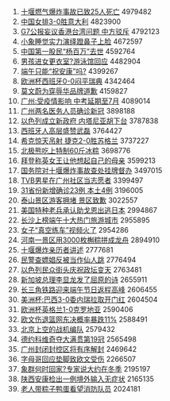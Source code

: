 1. [十堰燃气爆炸事故已致25人死亡](http://www.baidu.com/baidu?cl=3&tn=SE_baiduhomet8_jmjb7mjw&rsv_dl=fyb_top&fr=top1000&wd=%CA%AE%D1%DF%C8%BC%C6%F8%B1%AC%D5%A8%CA%C2%B9%CA%D2%D1%D6%C225%C8%CB%CB%C0%CD%F6) 4979482
1. [中国女排3-0胜意大利](http://www.baidu.com/baidu?cl=3&tn=SE_baiduhomet8_jmjb7mjw&rsv_dl=fyb_top&fr=top1000&wd=%D6%D0%B9%FA%C5%AE%C5%C53-0%CA%A4%D2%E2%B4%F3%C0%FB) 4823900
1. [G7公报妄议香港台湾问题 中方驳斥](http://www.baidu.com/baidu?cl=3&tn=SE_baiduhomet8_jmjb7mjw&rsv_dl=fyb_top&fr=top1000&wd=G7%B9%AB%B1%A8%CD%FD%D2%E9%CF%E3%B8%DB%CC%A8%CD%E5%CE%CA%CC%E2%20%D6%D0%B7%BD%B2%B5%B3%E2) 4792123
1. [小象睡觉实力演绎蹬鼻子上脸](http://www.baidu.com/baidu?cl=3&tn=SE_baiduhomet8_jmjb7mjw&rsv_dl=fyb_top&fr=top1000&wd=%D0%A1%CF%F3%CB%AF%BE%F5%CA%B5%C1%A6%D1%DD%D2%EF%B5%C5%B1%C7%D7%D3%C9%CF%C1%B3) 4672597
1. [中国第一股民“杨百万”去世](http://www.baidu.com/baidu?cl=3&tn=SE_baiduhomet8_jmjb7mjw&rsv_dl=fyb_top&fr=top1000&wd=%D6%D0%B9%FA%B5%DA%D2%BB%B9%C9%C3%F1%A1%B0%D1%EE%B0%D9%CD%F2%A1%B1%C8%A5%CA%C0) 4592764
1. [男孩进女更衣室?游泳馆回应](http://www.baidu.com/baidu?cl=3&tn=SE_baiduhomet8_jmjb7mjw&rsv_dl=fyb_top&fr=top1000&wd=%C4%D0%BA%A2%BD%F8%C5%AE%B8%FC%D2%C2%CA%D2%3F%D3%CE%D3%BE%B9%DD%BB%D8%D3%A6) 4482904
1. [端午只能“祝安康”吗?](http://www.baidu.com/baidu?cl=3&tn=SE_baiduhomet8_jmjb7mjw&rsv_dl=fyb_top&fr=top1000&wd=%B6%CB%CE%E7%D6%BB%C4%DC%A1%B0%D7%A3%B0%B2%BF%B5%A1%B1%C2%F0%3F) 4399267
1. [欧洲杯西班牙0-0闷平瑞典](http://www.baidu.com/baidu?cl=3&tn=SE_baiduhomet8_jmjb7mjw&rsv_dl=fyb_top&fr=top1000&wd=%C5%B7%D6%DE%B1%AD%CE%F7%B0%E0%D1%C00-0%C3%C6%C6%BD%C8%F0%B5%E4) 4342464
1. [莫文蔚为穿辱华品牌道歉](http://www.baidu.com/baidu?cl=3&tn=SE_baiduhomet8_jmjb7mjw&rsv_dl=fyb_top&fr=top1000&wd=%C4%AA%CE%C4%CE%B5%CE%AA%B4%A9%C8%E8%BB%AA%C6%B7%C5%C6%B5%C0%C7%B8) 4159827
1. [广州:受疫情影响 中考延期至7月](http://www.baidu.com/baidu?cl=3&tn=SE_baiduhomet8_jmjb7mjw&rsv_dl=fyb_top&fr=top1000&wd=%B9%E3%D6%DD%3A%CA%DC%D2%DF%C7%E9%D3%B0%CF%EC%20%D6%D0%BF%BC%D1%D3%C6%DA%D6%C17%D4%C2) 4089014
1. [广州两名医务人员确诊新冠](http://www.baidu.com/baidu?cl=3&tn=SE_baiduhomet8_jmjb7mjw&rsv_dl=fyb_top&fr=top1000&wd=%B9%E3%D6%DD%C1%BD%C3%FB%D2%BD%CE%F1%C8%CB%D4%B1%C8%B7%D5%EF%D0%C2%B9%DA) 3898188
1. [以色列成立新政府 内塔尼亚胡下台](http://www.baidu.com/baidu?cl=3&tn=SE_baiduhomet8_jmjb7mjw&rsv_dl=fyb_top&fr=top1000&wd=%D2%D4%C9%AB%C1%D0%B3%C9%C1%A2%D0%C2%D5%FE%B8%AE%20%C4%DA%CB%FE%C4%E1%D1%C7%BA%FA%CF%C2%CC%A8) 3787838
1. [西班牙人高层盛赞武磊](http://www.baidu.com/baidu?cl=3&tn=SE_baiduhomet8_jmjb7mjw&rsv_dl=fyb_top&fr=top1000&wd=%CE%F7%B0%E0%D1%C0%C8%CB%B8%DF%B2%E3%CA%A2%D4%DE%CE%E4%C0%DA) 3764427
1. [希克惊天吊射 捷克2-0胜苏格兰](http://www.baidu.com/baidu?cl=3&tn=SE_baiduhomet8_jmjb7mjw&rsv_dl=fyb_top&fr=top1000&wd=%CF%A3%BF%CB%BE%AA%CC%EC%B5%F5%C9%E4%20%BD%DD%BF%CB2-0%CA%A4%CB%D5%B8%F1%C0%BC) 3737227
1. [北极熊吃上特制60斤冰粽](http://www.baidu.com/baidu?cl=3&tn=SE_baiduhomet8_jmjb7mjw&rsv_dl=fyb_top&fr=top1000&wd=%B1%B1%BC%AB%D0%DC%B3%D4%C9%CF%CC%D8%D6%C660%BD%EF%B1%F9%F4%D5) 3698776
1. [拜登称英女王让他想起自己的母亲](http://www.baidu.com/baidu?cl=3&tn=SE_baiduhomet8_jmjb7mjw&rsv_dl=fyb_top&fr=top1000&wd=%B0%DD%B5%C7%B3%C6%D3%A2%C5%AE%CD%F5%C8%C3%CB%FB%CF%EB%C6%F0%D7%D4%BC%BA%B5%C4%C4%B8%C7%D7) 3599213
1. [国务院对十堰爆炸事故查处挂牌督办](http://www.baidu.com/baidu?cl=3&tn=SE_baiduhomet8_jmjb7mjw&rsv_dl=fyb_top&fr=top1000&wd=%B9%FA%CE%F1%D4%BA%B6%D4%CA%AE%D1%DF%B1%AC%D5%A8%CA%C2%B9%CA%B2%E9%B4%A6%B9%D2%C5%C6%B6%BD%B0%EC) 3497015
1. [TVB男星在广州社区当志愿者](http://www.baidu.com/baidu?cl=3&tn=SE_baiduhomet8_jmjb7mjw&rsv_dl=fyb_top&fr=top1000&wd=TVB%C4%D0%D0%C7%D4%DA%B9%E3%D6%DD%C9%E7%C7%F8%B5%B1%D6%BE%D4%B8%D5%DF) 3399497
1. [31省份新增确诊23例 本土4例](http://www.baidu.com/baidu?cl=3&tn=SE_baiduhomet8_jmjb7mjw&rsv_dl=fyb_top&fr=top1000&wd=31%CA%A1%B7%DD%D0%C2%D4%F6%C8%B7%D5%EF23%C0%FD%20%B1%BE%CD%C14%C0%FD) 3196005
1. [泰山景区游客拥堵 景区致歉](http://www.baidu.com/baidu?cl=3&tn=SE_baiduhomet8_jmjb7mjw&rsv_dl=fyb_top&fr=top1000&wd=%CC%A9%C9%BD%BE%B0%C7%F8%D3%CE%BF%CD%D3%B5%B6%C2%20%BE%B0%C7%F8%D6%C2%C7%B8) 3022557
1. [美国特种老兵承认助戈恩出逃日本](http://www.baidu.com/baidu?cl=3&tn=SE_baiduhomet8_jmjb7mjw&rsv_dl=fyb_top&fr=top1000&wd=%C3%C0%B9%FA%CC%D8%D6%D6%C0%CF%B1%F8%B3%D0%C8%CF%D6%FA%B8%EA%B6%F7%B3%F6%CC%D3%C8%D5%B1%BE) 2994867
1. [长沙上榜端午十大热门旅游城市](http://www.baidu.com/baidu?cl=3&tn=SE_baiduhomet8_jmjb7mjw&rsv_dl=fyb_top&fr=top1000&wd=%B3%A4%C9%B3%C9%CF%B0%F1%B6%CB%CE%E7%CA%AE%B4%F3%C8%C8%C3%C5%C2%C3%D3%CE%B3%C7%CA%D0) 2955895
1. [女子“真空练车”视频火了](http://www.baidu.com/baidu?cl=3&tn=SE_baiduhomet8_jmjb7mjw&rsv_dl=fyb_top&fr=top1000&wd=%C5%AE%D7%D3%A1%B0%D5%E6%BF%D5%C1%B7%B3%B5%A1%B1%CA%D3%C6%B5%BB%F0%C1%CB) 2954286
1. [河南一景区用3000枚槲粽拼成龙舟](http://www.baidu.com/baidu?cl=3&tn=SE_baiduhomet8_jmjb7mjw&rsv_dl=fyb_top&fr=top1000&wd=%BA%D3%C4%CF%D2%BB%BE%B0%C7%F8%D3%C33000%C3%B6%E9%CE%F4%D5%C6%B4%B3%C9%C1%FA%D6%DB) 2894910
1. [十堰爆炸亲历者讲述](http://www.baidu.com/baidu?cl=3&tn=SE_baiduhomet8_jmjb7mjw&rsv_dl=fyb_top&fr=top1000&wd=%CA%AE%D1%DF%B1%AC%D5%A8%C7%D7%C0%FA%D5%DF%BD%B2%CA%F6) 2777681
1. [民警查嫖娼反被当作仙人跳](http://www.baidu.com/baidu?cl=3&tn=SE_baiduhomet8_jmjb7mjw&rsv_dl=fyb_top&fr=top1000&wd=%C3%F1%BE%AF%B2%E9%E6%CE%E6%BD%B7%B4%B1%BB%B5%B1%D7%F7%CF%C9%C8%CB%CC%F8) 2776494
1. [以色列民众街头庆祝政坛变天](http://www.baidu.com/baidu?cl=3&tn=SE_baiduhomet8_jmjb7mjw&rsv_dl=fyb_top&fr=top1000&wd=%D2%D4%C9%AB%C1%D0%C3%F1%D6%DA%BD%D6%CD%B7%C7%EC%D7%A3%D5%FE%CC%B3%B1%E4%CC%EC) 2763481
1. [新加坡总理李显龙发了屈原的诗](http://www.baidu.com/baidu?cl=3&tn=SE_baiduhomet8_jmjb7mjw&rsv_dl=fyb_top&fr=top1000&wd=%D0%C2%BC%D3%C6%C2%D7%DC%C0%ED%C0%EE%CF%D4%C1%FA%B7%A2%C1%CB%C7%FC%D4%AD%B5%C4%CA%AB) 2655911
1. [长三角铁路迎来端午节日返程高峰](http://www.baidu.com/baidu?cl=3&tn=SE_baiduhomet8_jmjb7mjw&rsv_dl=fyb_top&fr=top1000&wd=%B3%A4%C8%FD%BD%C7%CC%FA%C2%B7%D3%AD%C0%B4%B6%CB%CE%E7%BD%DA%C8%D5%B7%B5%B3%CC%B8%DF%B7%E5) 2606455
1. [美洲杯:巴西3-0委内瑞拉取开门红](http://www.baidu.com/baidu?cl=3&tn=SE_baiduhomet8_jmjb7mjw&rsv_dl=fyb_top&fr=top1000&wd=%C3%C0%D6%DE%B1%AD%3A%B0%CD%CE%F73-0%CE%AF%C4%DA%C8%F0%C0%AD%C8%A1%BF%AA%C3%C5%BA%EC) 2604504
1. [欧洲杯英格兰1-0克罗地亚](http://www.baidu.com/baidu?cl=3&tn=SE_baiduhomet8_jmjb7mjw&rsv_dl=fyb_top&fr=top1000&wd=%C5%B7%D6%DE%B1%AD%D3%A2%B8%F1%C0%BC1-0%BF%CB%C2%DE%B5%D8%D1%C7) 2590406
1. [欧文伤退篮网东决概率暴跌11%](http://www.baidu.com/baidu?cl=3&tn=SE_baiduhomet8_jmjb7mjw&rsv_dl=fyb_top&fr=top1000&wd=%C5%B7%CE%C4%C9%CB%CD%CB%C0%BA%CD%F8%B6%AB%BE%F6%B8%C5%C2%CA%B1%A9%B5%F811%25) 2588491
1. [北京上空的战机编队](http://www.baidu.com/baidu?cl=3&tn=SE_baiduhomet8_jmjb7mjw&rsv_dl=fyb_top&fr=top1000&wd=%B1%B1%BE%A9%C9%CF%BF%D5%B5%C4%D5%BD%BB%FA%B1%E0%B6%D3) 2579432
1. [德约科维奇夺大满贯第19冠](http://www.baidu.com/baidu?cl=3&tn=SE_baiduhomet8_jmjb7mjw&rsv_dl=fyb_top&fr=top1000&wd=%B5%C2%D4%BC%BF%C6%CE%AC%C6%E6%B6%E1%B4%F3%C2%FA%B9%E1%B5%DA19%B9%DA) 2565498
1. [广州封闭封控区将有序解封](http://www.baidu.com/baidu?cl=3&tn=SE_baiduhomet8_jmjb7mjw&rsv_dl=fyb_top&fr=top1000&wd=%B9%E3%D6%DD%B7%E2%B1%D5%B7%E2%BF%D8%C7%F8%BD%AB%D3%D0%D0%F2%BD%E2%B7%E2) 2469642
1. [字母哥回应垫脚致欧文受伤](http://www.baidu.com/baidu?cl=3&tn=SE_baiduhomet8_jmjb7mjw&rsv_dl=fyb_top&fr=top1000&wd=%D7%D6%C4%B8%B8%E7%BB%D8%D3%A6%B5%E6%BD%C5%D6%C2%C5%B7%CE%C4%CA%DC%C9%CB) 2266507
1. [象群何时回家?专家说大约在冬季](http://www.baidu.com/baidu?cl=3&tn=SE_baiduhomet8_jmjb7mjw&rsv_dl=fyb_top&fr=top1000&wd=%CF%F3%C8%BA%BA%CE%CA%B1%BB%D8%BC%D2%3F%D7%A8%BC%D2%CB%B5%B4%F3%D4%BC%D4%DA%B6%AC%BC%BE) 2195197
1. [陕西安康检出一例境外输入无症状](http://www.baidu.com/baidu?cl=3&tn=SE_baiduhomet8_jmjb7mjw&rsv_dl=fyb_top&fr=top1000&wd=%C9%C2%CE%F7%B0%B2%BF%B5%BC%EC%B3%F6%D2%BB%C0%FD%BE%B3%CD%E2%CA%E4%C8%EB%CE%DE%D6%A2%D7%B4) 2165135
1. [老人带粽子鸭蛋看望消防队员](http://www.baidu.com/baidu?cl=3&tn=SE_baiduhomet8_jmjb7mjw&rsv_dl=fyb_top&fr=top1000&wd=%C0%CF%C8%CB%B4%F8%F4%D5%D7%D3%D1%BC%B5%B0%BF%B4%CD%FB%CF%FB%B7%C0%B6%D3%D4%B1) 2024181